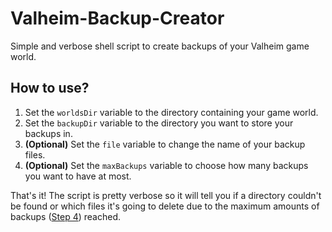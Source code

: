 # Valheim-Backup-Creator
Simple and verbose shell script to create backups of your Valheim game world.

## How to use?
1. Set the `worldsDir` variable to the directory containing your game world.
2. Set the `backupDir` variable to the directory you want to store your backups in.
3. **(Optional)** Set the `file` variable to change the name of your backup files.
4. **(Optional)** Set the `maxBackups` variable to choose how many backups you want to have at most.

That's it!
The script is pretty verbose so it will tell you if a directory couldn't be found or which files it's going to delete due to the maximum amounts of backups ([Step 4](https://github.com/moeux/Valheim-Backup-Creator/blob/main/README.md#how-to-use)) reached.
